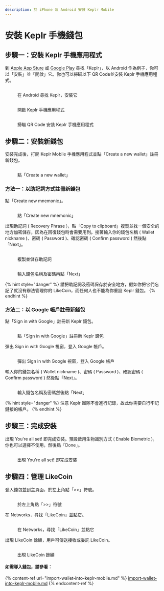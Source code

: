 ```yaml
---
description: 於 iPhone 及 Android 安裝 Keplr Mobile
---
```


# 安裝 Keplr 手機錢包

## 步驟一：安裝 Keplr 手機應用程式 <a href="#install-keplr-mobile-app" id="install-keplr-mobile-app"></a>

到 [Apple App Sture](https://apps.apple.com/us/app/keplr-wallet/id1567851089) 或 [Google Play](https://play.google.com/store/apps/details?id=com.chainapsis.keplr\&hl=en\_US) 尋找「Keplr」，以 Android 作為例子，你可以「安裝」並「開啟」它。你也可以掃瞄以下 QR Code並安裝 Keplr 手機應用程式。

<div>

<figure><img src="../../../.gitbook/assets/Keplr mobile install 1.png" alt=""><figcaption><p>在 Android 尋找 Keplr，安裝它</p></figcaption></figure>

 

<figure><img src="../../../.gitbook/assets/Keplr mobile install 2.png" alt=""><figcaption><p>開啟 Keplr 手機應用程式</p></figcaption></figure>

</div>

<figure><img src="../../../.gitbook/assets/Keplr Mobile QR Code.png" alt=""><figcaption><p>掃瞄 QR Code 安裝 Keplr 手機應用程式</p></figcaption></figure>

## 步驟二：安裝新錢包 <a href="#create-a-new-wallet" id="create-a-new-wallet"></a>

安裝完成後，打開 Keplr Mobile 手機應用程式並點「Create a new wallet」註冊新錢包。

<figure><img src="../../../.gitbook/assets/Keplr mobile install 3.png" alt=""><figcaption><p>點「Create a new wallet」</p></figcaption></figure>

### 方法一：以助記詞方式註冊新錢包 <a href="#create-new-mnemonic" id="create-new-mnemonic"></a>

點「Create new mnemonic」。

<figure><img src="../../../.gitbook/assets/Keplr mobile install 4.png" alt=""><figcaption><p>點「Create new mnemonic」</p></figcaption></figure>

出現助記詞 ( Recovery Phrase )，點「Copy to clipboard」複製並找一個安全的地方加密儲存，因為在回復錢包時會需要用到。接著輸入你的錢包名稱 ( Wallet nickname )、密碼 ( Password )、確認密碼 ( Confirm password ) 然後點「Next」。

<div>

<figure><img src="../../../.gitbook/assets/Keplr mobile install 5.png" alt=""><figcaption><p>複製並儲存助記詞</p></figcaption></figure>

 

<figure><img src="../../../.gitbook/assets/Keplr mobile install 6.png" alt=""><figcaption><p>輸入錢包名稱及密碼再點「Next」</p></figcaption></figure>

</div>

{% hint style="danger" %}
請把助記詞及密碼保存於安全地方，假如你把它們忘記了就沒有辦法管理你的 LikeCoin，而任何人也不能為你重設 Keplr 錢包。
{% endhint %}

### 方法二：以 Google 帳戶註冊新錢包 <a href="#sign-in-with-google" id="sign-in-with-google"></a>

點「Sign in with Google」註冊新 Keplr 錢包。

<figure><img src="../../../.gitbook/assets/Keplr mobile install 7.png" alt=""><figcaption><p>點「Sign in with Google」註冊新 Keplr 錢包</p></figcaption></figure>

彈出 Sign in with Google 視窗，登入 Google 帳戶。

<figure><img src="../../../.gitbook/assets/Keplr mobile install 8.png" alt=""><figcaption><p>彈出 Sign in with Google 視窗，登入 Google 帳戶</p></figcaption></figure>

輸入你的錢包名稱 ( Wallet nickname )、密碼 ( Password )、確認密碼 ( Confirm password ) 然後點「Next」。

<figure><img src="../../../.gitbook/assets/Keplr mobile install 9.png" alt=""><figcaption><p>輸入錢包名稱及密碼然後點「Next」</p></figcaption></figure>

{% hint style="danger" %}
注意 Keplr 團隊不會進行記錄，故此你需要自行牢記鏈接的帳戶。
{% endhint %}

## 步驟三：完成安裝 <a href="#youre-all-set" id="youre-all-set"></a>

出現 You're all set! 即完成安裝。預設啟用生物識別方式 ( Enable Biometric )，你也可以選擇不使用，然後點「Done」。

<figure><img src="../../../.gitbook/assets/Keplr mobile install 10.png" alt=""><figcaption><p>出現 You're all set! 即完成安裝</p></figcaption></figure>

## 步驟四：管理 LikeCoin <a href="#manage-likecoin" id="manage-likecoin"></a>

登入錢包並到主頁面，於左上角點「>>」符號。

<figure><img src="../../../.gitbook/assets/Keplr mobile LikeCoin chain 1.png" alt=""><figcaption><p>於左上角點「>>」符號</p></figcaption></figure>

在 Networks，尋找「LikeCoin」並點它。

<figure><img src="../../../.gitbook/assets/Keplr mobile LikeCoin chain 2.png" alt=""><figcaption><p>在 Networks，尋找「LikeCoin」並點它</p></figcaption></figure>

出現 LikeCoin 餘額，用戶可傳送接收或委託 LikeCoin。

<figure><img src="../../../.gitbook/assets/Keplr mobile LikeCoin chain 3.png" alt=""><figcaption><p>出現 LikeCoin 餘額</p></figcaption></figure>

#### 如需導入錢包，請參看：

{% content-ref url="import-wallet-into-keplr-mobile.md" %}
[import-wallet-into-keplr-mobile.md](import-wallet-into-keplr-mobile.md)
{% endcontent-ref %}

